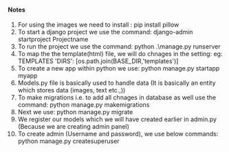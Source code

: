#### Notes
1. For using the images we need to install : pip install pillow
2. To start a django project we use the command: django-admin startproject Projectname
3. To run the project we use the command: python .\manage.py runserver
4. To map the the template(html) file, we will do chnages in the setting:
eg: 
    TEMPLATES
        'DIRS': [os.path.join(BASE_DIR,'templates')]
5. To create a new app within python we use: python manage.py startapp myapp
6. Models.py file is basically used to handle data (It is basically an entity which stores data (images, text etc.,))
7. To make migrations i.e. to add all chnages in database as well use the command: python manage.py makemigrations
8. Next we use: python manage.py migrate
9. We register our models which we will have created earlier in admin.py (Because we are creating admin panel)
10. To create admin (Username and password), we use below commands:
    python manage.py createsuperuser